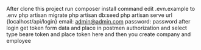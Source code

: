 After clone this project run composer install command
edit .evn.example to .env
php artisan migrate
php artisan db:seed
php artisan serve
url {localhost/api/login}  email: admin@admin.com password: password
after login get token form data
and place in postmen authorization and select type beare token and place token here and then you create company and employee

